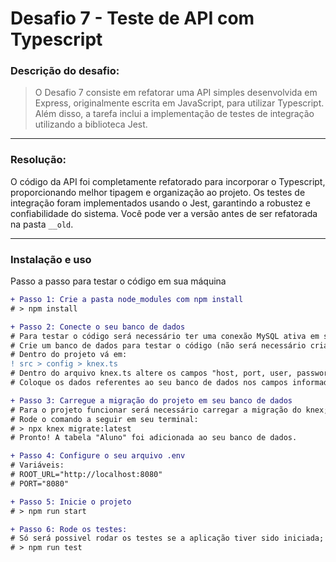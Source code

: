 # Desafio 7 - Teste de API com Typescript

### Descrição do desafio:
> O Desafio 7 consiste em refatorar uma API simples desenvolvida em Express, originalmente escrita em JavaScript, para utilizar Typescript. Além disso, a tarefa inclui a implementação de testes de integração utilizando a biblioteca Jest.

---

### Resolução:
O código da API foi completamente refatorado para incorporar o Typescript, proporcionando melhor tipagem e organização ao projeto. Os testes de integração foram implementados usando o Jest, garantindo a robustez e confiabilidade do sistema. Você pode ver a versão antes de ser refatorada na pasta `__old`.

---

### Instalação e uso
Passo a passo para testar o código em sua máquina

```diff
+ Passo 1: Crie a pasta node_modules com npm install
# > npm install

+ Passo 2: Conecte o seu banco de dados
# Para testar o código será necessário ter uma conexão MySQL ativa em sua máquina;
# Crie um banco de dados para testar o código (não será necessário criar nenhuma tabela);
# Dentro do projeto vá em:
! src > config > knex.ts
# Dentro do arquivo knex.ts altere os campos "host, port, user, password e database";
# Coloque os dados referentes ao seu banco de dados nos campos informados.

+ Passo 3: Carregue a migração do projeto em seu banco de dados
# Para o projeto funcionar será necessário carregar a migração do knex;
# Rode o comando a seguir em seu terminal:
# > npx knex migrate:latest
# Pronto! A tabela "Aluno" foi adicionada ao seu banco de dados.

+ Passo 4: Configure o seu arquivo .env
# Variáveis:
# ROOT_URL="http://localhost:8080"
# PORT="8080"

+ Passo 5: Inicie o projeto
# > npm run start

+ Passo 6: Rode os testes:
# Só será possivel rodar os testes se a aplicação tiver sido iniciada;
# > npm run test
```

